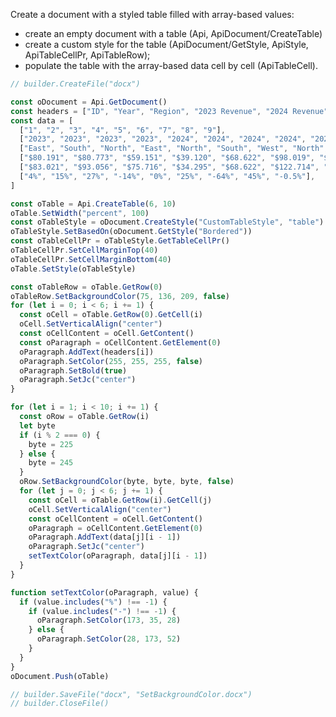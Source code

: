 Create a document with a styled table filled with array-based values:

- create an empty document with a table (Api, ApiDocument/CreateTable)
- create a custom style for the table (ApiDocument/GetStyle, ApiStyle, ApiTableCellPr, ApiTableRow);
- populate the table with the array-based data cell by cell (ApiTableCell).

```ts document-builder={"documentType": "word", "editorConfig": {"customization": {"zoom": 60}}}
// builder.CreateFile("docx")

const oDocument = Api.GetDocument()
const headers = ["ID", "Year", "Region", "2023 Revenue", "2024 Revenue", "% Change"]
const data = [
  ["1", "2", "3", "4", "5", "6", "7", "8", "9"],
  ["2023", "2023", "2023", "2023", "2024", "2024", "2024", "2024", "2024"],
  ["East", "South", "North", "East", "North", "South", "West", "North", "East"],
  ["$80.191", "$80.773", "$59.151", "$39.120", "$68.622", "$98.019", "$84.410", "$95.739", "92.511"],
  ["$83.021", "$93.056", "$75.716", "$34.295", "$68.622", "$122.714", "$30.670", "$138.856", "92.019"],
  ["4%", "15%", "27%", "-14%", "0%", "25%", "-64%", "45%", "-0.5%"],
]

const oTable = Api.CreateTable(6, 10)
oTable.SetWidth("percent", 100)
const oTableStyle = oDocument.CreateStyle("CustomTableStyle", "table")
oTableStyle.SetBasedOn(oDocument.GetStyle("Bordered"))
const oTableCellPr = oTableStyle.GetTableCellPr()
oTableCellPr.SetCellMarginTop(40)
oTableCellPr.SetCellMarginBottom(40)
oTable.SetStyle(oTableStyle)

const oTableRow = oTable.GetRow(0)
oTableRow.SetBackgroundColor(75, 136, 209, false)
for (let i = 0; i < 6; i += 1) {
  const oCell = oTable.GetRow(0).GetCell(i)
  oCell.SetVerticalAlign("center")
  const oCellContent = oCell.GetContent()
  const oParagraph = oCellContent.GetElement(0)
  oParagraph.AddText(headers[i])
  oParagraph.SetColor(255, 255, 255, false)
  oParagraph.SetBold(true)
  oParagraph.SetJc("center")
}

for (let i = 1; i < 10; i += 1) {
  const oRow = oTable.GetRow(i)
  let byte
  if (i % 2 === 0) {
    byte = 225
  } else {
    byte = 245
  }
  oRow.SetBackgroundColor(byte, byte, byte, false)
  for (let j = 0; j < 6; j += 1) {
    const oCell = oTable.GetRow(i).GetCell(j)
    oCell.SetVerticalAlign("center")
    const oCellContent = oCell.GetContent()
    oParagraph = oCellContent.GetElement(0)
    oParagraph.AddText(data[j][i - 1])
    oParagraph.SetJc("center")
    setTextColor(oParagraph, data[j][i - 1])
  }
}

function setTextColor(oParagraph, value) {
  if (value.includes("%") !== -1) {
    if (value.includes("-") !== -1) {
      oParagraph.SetColor(173, 35, 28)
    } else {
      oParagraph.SetColor(28, 173, 52)
    }
  }
}
oDocument.Push(oTable)

// builder.SaveFile("docx", "SetBackgroundColor.docx")
// builder.CloseFile()
```
